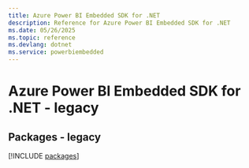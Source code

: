 ```yaml
---
title: Azure Power BI Embedded SDK for .NET
description: Reference for Azure Power BI Embedded SDK for .NET
ms.date: 05/26/2025
ms.topic: reference
ms.devlang: dotnet
ms.service: powerbiembedded
---
```

# Azure Power BI Embedded SDK for .NET - legacy
## Packages - legacy
[!INCLUDE [packages](power-bi-embedded-index.md)]